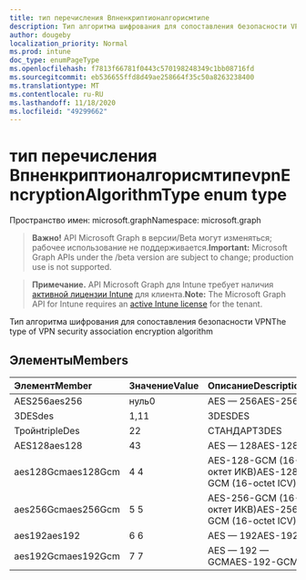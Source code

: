 ```yaml
---
title: тип перечисления Впненкриптионалгорисмтипе
description: Тип алгоритма шифрования для сопоставления безопасности VPN
author: dougeby
localization_priority: Normal
ms.prod: intune
doc_type: enumPageType
ms.openlocfilehash: f7813f66781f0443c570198248349c1bb08716fd
ms.sourcegitcommit: eb536655ffd8d49ae258664f35c50a8263238400
ms.translationtype: MT
ms.contentlocale: ru-RU
ms.lasthandoff: 11/18/2020
ms.locfileid: "49299662"
---
```

# <a name="vpnencryptionalgorithmtype-enum-type"></a><span data-ttu-id="0bf7f-103">тип перечисления Впненкриптионалгорисмтипе</span><span class="sxs-lookup"><span data-stu-id="0bf7f-103">vpnEncryptionAlgorithmType enum type</span></span>

<span data-ttu-id="0bf7f-104">Пространство имен: microsoft.graph</span><span class="sxs-lookup"><span data-stu-id="0bf7f-104">Namespace: microsoft.graph</span></span>

> <span data-ttu-id="0bf7f-105">**Важно!** API Microsoft Graph в версии/Beta могут изменяться; рабочее использование не поддерживается.</span><span class="sxs-lookup"><span data-stu-id="0bf7f-105">**Important:** Microsoft Graph APIs under the /beta version are subject to change; production use is not supported.</span></span>

> <span data-ttu-id="0bf7f-106">**Примечание.** API Microsoft Graph для Intune требует наличия [активной лицензии Intune](https://go.microsoft.com/fwlink/?linkid=839381) для клиента.</span><span class="sxs-lookup"><span data-stu-id="0bf7f-106">**Note:** The Microsoft Graph API for Intune requires an [active Intune license](https://go.microsoft.com/fwlink/?linkid=839381) for the tenant.</span></span>

<span data-ttu-id="0bf7f-107">Тип алгоритма шифрования для сопоставления безопасности VPN</span><span class="sxs-lookup"><span data-stu-id="0bf7f-107">The type of VPN security association encryption algorithm</span></span>

## <a name="members"></a><span data-ttu-id="0bf7f-108">Элементы</span><span class="sxs-lookup"><span data-stu-id="0bf7f-108">Members</span></span>
|<span data-ttu-id="0bf7f-109">Элемент</span><span class="sxs-lookup"><span data-stu-id="0bf7f-109">Member</span></span>|<span data-ttu-id="0bf7f-110">Значение</span><span class="sxs-lookup"><span data-stu-id="0bf7f-110">Value</span></span>|<span data-ttu-id="0bf7f-111">Описание</span><span class="sxs-lookup"><span data-stu-id="0bf7f-111">Description</span></span>|
|:---|:---|:---|
|<span data-ttu-id="0bf7f-112">AES256</span><span class="sxs-lookup"><span data-stu-id="0bf7f-112">aes256</span></span>|<span data-ttu-id="0bf7f-113">нуль</span><span class="sxs-lookup"><span data-stu-id="0bf7f-113">0</span></span>|<span data-ttu-id="0bf7f-114">AES — 256</span><span class="sxs-lookup"><span data-stu-id="0bf7f-114">AES-256</span></span>|
|<span data-ttu-id="0bf7f-115">3DES</span><span class="sxs-lookup"><span data-stu-id="0bf7f-115">des</span></span>|<span data-ttu-id="0bf7f-116">1,1</span><span class="sxs-lookup"><span data-stu-id="0bf7f-116">1</span></span>|<span data-ttu-id="0bf7f-117">3DES</span><span class="sxs-lookup"><span data-stu-id="0bf7f-117">DES</span></span>|
|<span data-ttu-id="0bf7f-118">Тройн</span><span class="sxs-lookup"><span data-stu-id="0bf7f-118">tripleDes</span></span>|<span data-ttu-id="0bf7f-119">2</span><span class="sxs-lookup"><span data-stu-id="0bf7f-119">2</span></span>|<span data-ttu-id="0bf7f-120">СТАНДАРТ</span><span class="sxs-lookup"><span data-stu-id="0bf7f-120">3DES</span></span>|
|<span data-ttu-id="0bf7f-121">AES128</span><span class="sxs-lookup"><span data-stu-id="0bf7f-121">aes128</span></span>|<span data-ttu-id="0bf7f-122">4</span><span class="sxs-lookup"><span data-stu-id="0bf7f-122">3</span></span>|<span data-ttu-id="0bf7f-123">AES — 128</span><span class="sxs-lookup"><span data-stu-id="0bf7f-123">AES-128</span></span>|
|<span data-ttu-id="0bf7f-124">aes128Gcm</span><span class="sxs-lookup"><span data-stu-id="0bf7f-124">aes128Gcm</span></span>|<span data-ttu-id="0bf7f-125">4 </span><span class="sxs-lookup"><span data-stu-id="0bf7f-125">4</span></span>|<span data-ttu-id="0bf7f-126">AES-128-GCM (16-октет ИКВ)</span><span class="sxs-lookup"><span data-stu-id="0bf7f-126">AES-128-GCM (16-octet ICV)</span></span>|
|<span data-ttu-id="0bf7f-127">aes256Gcm</span><span class="sxs-lookup"><span data-stu-id="0bf7f-127">aes256Gcm</span></span>|<span data-ttu-id="0bf7f-128">5 </span><span class="sxs-lookup"><span data-stu-id="0bf7f-128">5</span></span>|<span data-ttu-id="0bf7f-129">AES-256-GCM (16-октет ИКВ)</span><span class="sxs-lookup"><span data-stu-id="0bf7f-129">AES-256-GCM (16-octet ICV)</span></span>|
|<span data-ttu-id="0bf7f-130">aes192</span><span class="sxs-lookup"><span data-stu-id="0bf7f-130">aes192</span></span>|<span data-ttu-id="0bf7f-131">6 </span><span class="sxs-lookup"><span data-stu-id="0bf7f-131">6</span></span>|<span data-ttu-id="0bf7f-132">AES — 192</span><span class="sxs-lookup"><span data-stu-id="0bf7f-132">AES-192</span></span>|
|<span data-ttu-id="0bf7f-133">aes192Gcm</span><span class="sxs-lookup"><span data-stu-id="0bf7f-133">aes192Gcm</span></span>|<span data-ttu-id="0bf7f-134">7 </span><span class="sxs-lookup"><span data-stu-id="0bf7f-134">7</span></span>|<span data-ttu-id="0bf7f-135">AES — 192 — GCM</span><span class="sxs-lookup"><span data-stu-id="0bf7f-135">AES-192-GCM</span></span>|




